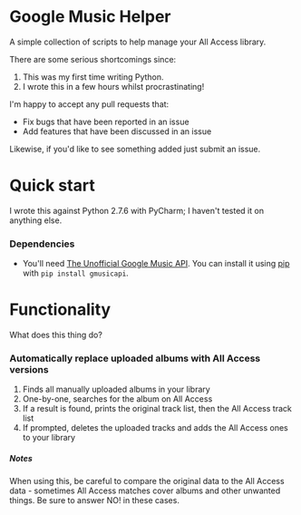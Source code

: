 Google Music Helper
===================
A simple collection of scripts to help manage your All Access library.

There are some serious shortcomings since:

1. This was my first time writing Python.
2. I wrote this in a few hours whilst procrastinating!

I'm happy to accept any pull requests that:

* Fix bugs that have been reported in an issue
* Add features that have been discussed in an issue

Likewise, if you'd like to see something added just submit an issue.

Quick start
===========

I wrote this against Python 2.7.6 with PyCharm; I haven't tested it on anything else.

### Dependencies
* You'll need [The Unofficial Google Music API](https://github.com/simon-weber/Unofficial-Google-Music-API). You can install it using [pip](http://www.pip-installer.org/en/latest/installing.html) with ```pip install gmusicapi```.


Functionality
=============

What does this thing do?

### Automatically replace uploaded albums with All Access versions

1. Finds all manually uploaded albums in your library
2. One-by-one, searches for the album on All Access
3. If a result is found, prints the original track list, then the All Access track list
4. If prompted, deletes the uploaded tracks and adds the All Access ones to your library

##### Notes
When using this, be careful to compare the original data to the All Access data - sometimes All Access matches cover albums and other unwanted things. Be sure to answer NO! in these cases.

